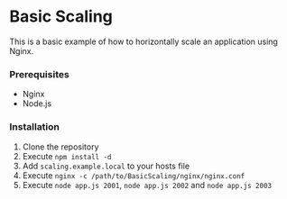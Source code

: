 # Basic Scaling
This is a basic example of how to horizontally scale an application using Nginx.

### Prerequisites
- Nginx
- Node.js

### Installation
1. Clone the repository
2. Execute `npm install -d`
3. Add `scaling.example.local` to your hosts file
4. Execute `nginx -c /path/to/BasicScaling/nginx/nginx.conf`
5. Execute `node app.js 2001`, `node app.js 2002` and `node app.js 2003`
